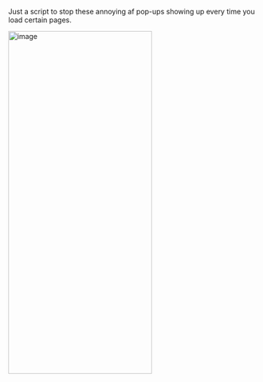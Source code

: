 Just a script to stop these annoying af pop-ups showing up every time you load certain pages.

<img width="288" height="689" alt="image" src="https://github.com/user-attachments/assets/392de2db-7d8c-4ecd-85de-94e1b421a18d" />
